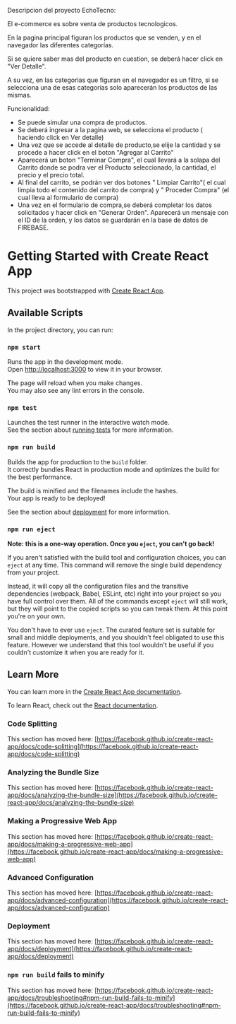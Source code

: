 Descripcion del proyecto EchoTecno:

El e-commerce es sobre venta de productos tecnologicos.

En la pagina principal figuran los productos que se venden, y en el navegador las diferentes categorías.

Si se quiere saber mas del producto en cuestion, se deberá hacer click en "Ver Detalle".

A su vez, en las categorias que figuran en el navegador es un filtro, si se selecciona una de esas categorías solo aparecerán los productos de las mismas.


Funcionalidad:
- Se puede simular una compra de productos.
- Se deberá ingresar a la pagina web, se selecciona el producto ( haciendo click en Ver detalle)
- Una vez que se accede al detalle de producto,se elije la cantidad y se procede a hacer click en el boton "Agregar al Carrito"
- Aparecerá un boton "Terminar Compra", el cual llevará a la solapa del Carrito donde se podra ver el Producto seleccionado, la cantidad, el precio y el precio total.
- Al final del carrito, se podrán ver dos botones " Limpiar Carrito"( el cual limpia todo el contenido del carrito de compra) y " Proceder Compra" (el cual lleva al formulario de compra)
- Una vez en el formulario de compra,se deberá completar los datos solicitados y hacer click en "Generar Orden". Aparecerá un mensaje con el ID de la orden, y los datos se guardarán en la base de datos de FIREBASE.



























# Getting Started with Create React App

This project was bootstrapped with [Create React App](https://github.com/facebook/create-react-app).

## Available Scripts

In the project directory, you can run:

### `npm start`

Runs the app in the development mode.\
Open [http://localhost:3000](http://localhost:3000) to view it in your browser.

The page will reload when you make changes.\
You may also see any lint errors in the console.

### `npm test`

Launches the test runner in the interactive watch mode.\
See the section about [running tests](https://facebook.github.io/create-react-app/docs/running-tests) for more information.

### `npm run build`

Builds the app for production to the `build` folder.\
It correctly bundles React in production mode and optimizes the build for the best performance.

The build is minified and the filenames include the hashes.\
Your app is ready to be deployed!

See the section about [deployment](https://facebook.github.io/create-react-app/docs/deployment) for more information.

### `npm run eject`

**Note: this is a one-way operation. Once you `eject`, you can't go back!**

If you aren't satisfied with the build tool and configuration choices, you can `eject` at any time. This command will remove the single build dependency from your project.

Instead, it will copy all the configuration files and the transitive dependencies (webpack, Babel, ESLint, etc) right into your project so you have full control over them. All of the commands except `eject` will still work, but they will point to the copied scripts so you can tweak them. At this point you're on your own.

You don't have to ever use `eject`. The curated feature set is suitable for small and middle deployments, and you shouldn't feel obligated to use this feature. However we understand that this tool wouldn't be useful if you couldn't customize it when you are ready for it.

## Learn More

You can learn more in the [Create React App documentation](https://facebook.github.io/create-react-app/docs/getting-started).

To learn React, check out the [React documentation](https://reactjs.org/).

### Code Splitting

This section has moved here: [https://facebook.github.io/create-react-app/docs/code-splitting](https://facebook.github.io/create-react-app/docs/code-splitting)

### Analyzing the Bundle Size

This section has moved here: [https://facebook.github.io/create-react-app/docs/analyzing-the-bundle-size](https://facebook.github.io/create-react-app/docs/analyzing-the-bundle-size)

### Making a Progressive Web App

This section has moved here: [https://facebook.github.io/create-react-app/docs/making-a-progressive-web-app](https://facebook.github.io/create-react-app/docs/making-a-progressive-web-app)

### Advanced Configuration

This section has moved here: [https://facebook.github.io/create-react-app/docs/advanced-configuration](https://facebook.github.io/create-react-app/docs/advanced-configuration)

### Deployment

This section has moved here: [https://facebook.github.io/create-react-app/docs/deployment](https://facebook.github.io/create-react-app/docs/deployment)

### `npm run build` fails to minify

This section has moved here: [https://facebook.github.io/create-react-app/docs/troubleshooting#npm-run-build-fails-to-minify](https://facebook.github.io/create-react-app/docs/troubleshooting#npm-run-build-fails-to-minify)





